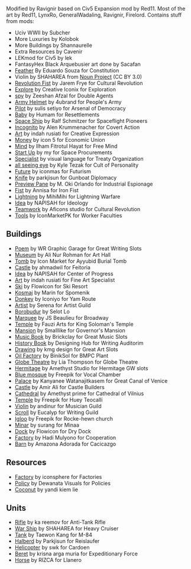 Modified by Ravignir based on Civ5 Expansion mod by Red11.
Most of the art by Red11, LynxRo, GeneralWadaling, Ravignir, Firelord.
Contains stuff from mods:
- Uciv WWII by Subcher
- More Luxuries by Kolobok
- More Buildings by Shannaurelle
- Extra Resources by Cavenir
- LEKmod for Civ5 by lek
- FantasyHex Black Arquebusier art done by Sacafan
- [Feather](https://thenounproject.com/term/feather/1628/) By Eduardo Souza for Constitution
- Violin by SHAHAREA from [Noun Project](https://thenounproject.com/browse/icons/term/violin/) (CC BY 3.0)
- [Revolution Fist](https://thenounproject.com/icon/revolution-fist-398854/) by Jarem Frye for Cultural Revolution
- [Explore](https://thenounproject.com/icon/explore-6697620/) by Creative Iconix for Exploration
- [spy](https://thenounproject.com/icon/spy-5040795/) by Zeeshan Afzal for Double Agents
- [Army Helmet](https://thenounproject.com/icon/army-helmet-5803647/) by 4ubrand for People's Army
- [Pilot](https://thenounproject.com/icon/pilot-6304259/) by sulis setiyo for Arsenal of Democracy
- [Baby](https://thenounproject.com/icon/baby-6996109/) by Humam for Resettlements
- [Space Ship](https://thenounproject.com/icon/space-ship-357760/) by Ralf Schmitzer for Spaceflight Pioneers
- [Incognito](https://thenounproject.com/icon/incognito-43596/) by Alen Krummenacher for Covert Action
- [Art](https://thenounproject.com/icon/art-7296246/) by indah rusiati for Creative Expression
- [Money](https://thenounproject.com/icon/money-7316401/) by icon 5 for Economic Union
- [Mind](https://thenounproject.com/icon/mind-4602116/) by Ilham Fitrotul Hayat for Free Mind
- [Start Up](https://thenounproject.com/icon/start-up-5993269/) by my for Space Procurements
- [Specialist](https://thenounproject.com/icon/specialist-2762906/) by visual language for Treaty Organization
- [all seeing eye](https://thenounproject.com/icon/all-seeing-eye-96280/) by Kyle Tezak for Cult of Personality
- [Future](https://thenounproject.com/icon/future-6004550/) by iconmas for Futurism
- [Knife](https://thenounproject.com/icon/knife-302762/) by parkjisun for Gunboat Diplomacy
- [Preview Pane](https://thenounproject.com/icon/preview-pane-5625396/) by M. Oki Orlando for Industrial Espionage
- [Fist](https://thenounproject.com/icon/fist-7312433/) by Annisa for Iron Fist
- [Lightning](https://thenounproject.com/icon/lightning-5178353/) by MihiMihi for Lightning Warfare
- [Idea](https://thenounproject.com/icon/idea-7336528/) by NAPISAH for Ideology
- [Teamwork](https://www.freepik.com/icon/teamwork_6321379#fromView=search&page=1&position=30&uuid=ae02d268-a17d-4a63-bd6b-724cba646173) by Aficons studio for Cultural Revolution
- [Tools](https://www.freepik.com/icon/construction-tools_10364500#fromView=search&page=1&position=0&uuid=d7e23f69-0cca-4044-8f4d-3e8b7a64a30e) by IconMarketPK for Worker Faculties

## Buildings

- [Poem](https://thenounproject.com/icon/poem-7114623/) by WR Graphic Garage for Great Writing Slots
- [Museum](https://thenounproject.com/icon/museum-7343753/) by Ali Nur Rohman for Art Hall
- [Tomb](https://thenounproject.com/icon/tomb-3984836/) by Icon Market for Ayyubid Burial Tomb
- [Castle](https://thenounproject.com/icon/castle-7264302/) by ahmadwil for Feitoria
- [Idea](https://thenounproject.com/icon/idea-7336528/) by NAPISAH for Center of Progress
- [Art](https://thenounproject.com/icon/art-7296246/) by indah rusiati for Fine Art Specialist
- [Ski](https://thenounproject.com/icon/ski-4704572/) by Flowicon for Ski Resort
- [Kosmaj](https://thenounproject.com/icon/kosmaj-4484884/) by Marin for Spomenik
- [Donkey](https://thenounproject.com/icon/donkey-7259233/) by Iconiyo for Yam Route
- [Artist](https://thenounproject.com/icon/artist-7290494/) by Serena for Artist Guild
- [Borobudur](https://thenounproject.com/icon/borobudur-5532295/) by Selot Lo
- [Marquee](https://thenounproject.com/icon/marquee-1546225/) by JS Beaulieu for Broadway
- [Temple](https://thenounproject.com/icon/temple-7321361/) by Fauzi Arts for King Soloman's Temple
- [Mansion](https://thenounproject.com/icon/mansion-1961039/) by Smalllike for Governor's Mansion
- [Music Book](https://thenounproject.com/icon/music-book-5459277/) by Brickclay for Great Music Slots
- [History Book](https://thenounproject.com/icon/history-book-6890075/) by Designing Hub for Writing Auditorim
- [Drawing](https://www.freepik.com/icon/drawing_9014817#fromView=search&page=2&position=73&uuid=7026c7ed-a47e-4f25-b545-6840bce063f1) by kmg design for Great Art Slots
- [Oil Factory](https://thenounproject.com/icon/oil-factory-6694218/) by BinikSol for BMPC Plant
- [Globe Theatre](https://thenounproject.com/icon/globe-theatre-5286089/) by Lia Thompson for Globe Theatre
- [Hermitage](https://thenounproject.com/icon/russian-museum-4944136/) by Amethyst Studio for Hermitage GW slots
- [Blue mosque](https://www.freepik.com/icon/blue-mosque_763021) by Freepik for Vocal Chamber
- [Palace](https://www.freepik.com/icon/palace_5897551#fromView=search&page=1&position=7&uuid=d03c19a5-f888-474b-95ab-338464228e1f) by Kanyanee Watanajitkasem for Great Canal of Venice
- [Castle](https://thenounproject.com/icon/castle-7245381/) by Amir Ali for Castle Builders
- [Cathedral](https://www.freepik.com/icon/christ-church_5389472#fromView=search&page=2&position=12&uuid=7bf75c9e-4568-44af-be88-758293ee8b25) by Amethyst prime for Cathedral of Vilnius
- [Temple](https://www.freepik.com/icon/temple_5967676#fromView=search&page=7&position=6&uuid=62989b46-b1ed-4e91-8811-0a27cf5833e5) by Freepik for Huey Teocalli
- [Violin](https://www.freepik.com/icon/violin_1667732#fromView=search&page=1&position=23&uuid=d0b64c46-14d1-4da6-aef4-7400f2bb9d7d) by andinur for Musician Guild
- [Scroll](https://www.freepik.com/icon/scroll_2328602#fromView=search&page=2&position=5&uuid=31ce2c47-a2a0-43b7-89c6-ef301c99663b) by Eucalyp for Writing Guild
- [Igloo](https://www.freepik.com/icon/igloo_7658414#fromView=search&page=2&position=21&uuid=79b64564-ec97-4883-94a9-a867e1860917) by Freepik for Rocke-hewn church
- [Minar](https://www.freepik.com/icon/qutb-minar_3186670#fromView=search&page=1&position=20&uuid=b5a934d7-7209-4ba9-8158-43954e56a2a1) by surang for Minaa
- [Dock](https://thenounproject.com/icon/dock-4489742/) by Flowicon for Dry Dock
- [Factory](https://thenounproject.com/icon/factory-6833299/) by Hadi Mulyono for Cooperation
- [Barn](https://thenounproject.com/icon/barn-6373750/) by Amazona Adorada for Cacicazgo

## Resources

- [Factory](https://thenounproject.com/icon/factory-1559700/) by iconsphere for Factories
- [Policy](https://thenounproject.com/icon/policy-6460485/) by Dewanata Visuals for Policies
- [Coconut](https://thenounproject.com/icon/coconut-3418890/) by yandi kiem lie

## Units

- [Rifle](https://thenounproject.com/icon/rifle-4424066/) by ka reemov for Anti-Tank Rifle
- [War Ship](https://thenounproject.com/icon/war-ship-5307671/) by SHAHAREA for Heavy Cruiser
- [Tank](https://thenounproject.com/icon/tank-7284085/) by Taewon Kang for M-84
- [Halberd](https://thenounproject.com/icon/halberd-440848/) by Parkjisun for Reislaufer
- [Helicopter](https://thenounproject.com/icon/helicopter-6903169/) by swk for Cardoen
- [Beret](https://thenounproject.com/icon/beret-6945974/) by krisna arga muria for Expeditionary Force
- [Horse](https://thenounproject.com/icon/horse-2191914/) by RIZCA for Llanero